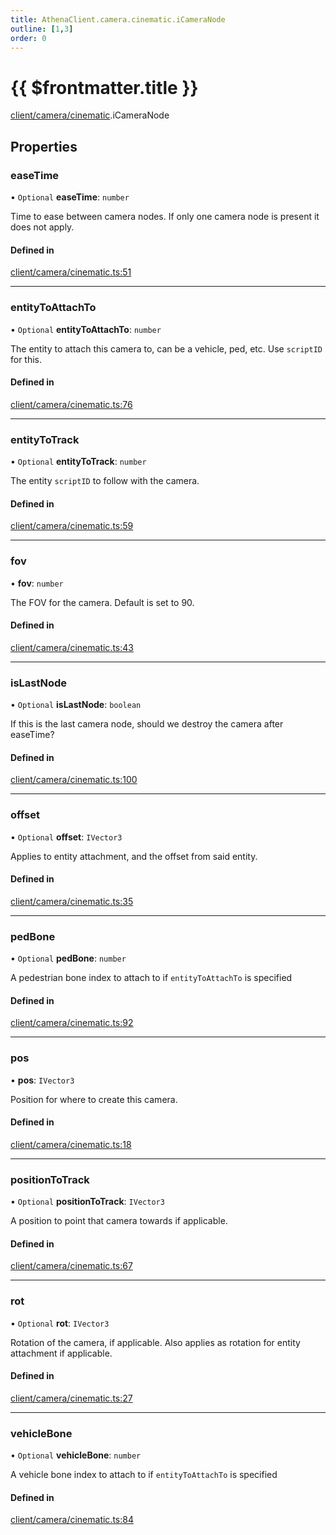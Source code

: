 ```yaml
---
title: AthenaClient.camera.cinematic.iCameraNode
outline: [1,3]
order: 0
---
```


# {{ $frontmatter.title }}


[client/camera/cinematic](../modules/client_camera_cinematic.md).iCameraNode

## Properties

### easeTime

• `Optional` **easeTime**: `number`

Time to ease between camera nodes. If only one camera node is present it does not apply.

#### Defined in

[client/camera/cinematic.ts:51](https://github.com/Stuyk/altv-athena/blob/4945ccd/src/core/client/camera/cinematic.ts#L51)

___

### entityToAttachTo

• `Optional` **entityToAttachTo**: `number`

The entity to attach this camera to, can be a vehicle, ped, etc.
Use `scriptID` for this.

#### Defined in

[client/camera/cinematic.ts:76](https://github.com/Stuyk/altv-athena/blob/4945ccd/src/core/client/camera/cinematic.ts#L76)

___

### entityToTrack

• `Optional` **entityToTrack**: `number`

The entity `scriptID` to follow with the camera.

#### Defined in

[client/camera/cinematic.ts:59](https://github.com/Stuyk/altv-athena/blob/4945ccd/src/core/client/camera/cinematic.ts#L59)

___

### fov

• **fov**: `number`

The FOV for the camera. Default is set to 90.

#### Defined in

[client/camera/cinematic.ts:43](https://github.com/Stuyk/altv-athena/blob/4945ccd/src/core/client/camera/cinematic.ts#L43)

___

### isLastNode

• `Optional` **isLastNode**: `boolean`

If this is the last camera node, should we destroy the camera after easeTime?

#### Defined in

[client/camera/cinematic.ts:100](https://github.com/Stuyk/altv-athena/blob/4945ccd/src/core/client/camera/cinematic.ts#L100)

___

### offset

• `Optional` **offset**: `IVector3`

Applies to entity attachment, and the offset from said entity.

#### Defined in

[client/camera/cinematic.ts:35](https://github.com/Stuyk/altv-athena/blob/4945ccd/src/core/client/camera/cinematic.ts#L35)

___

### pedBone

• `Optional` **pedBone**: `number`

A pedestrian bone index to attach to if `entityToAttachTo` is specified

#### Defined in

[client/camera/cinematic.ts:92](https://github.com/Stuyk/altv-athena/blob/4945ccd/src/core/client/camera/cinematic.ts#L92)

___

### pos

• **pos**: `IVector3`

Position for where to create this camera.

#### Defined in

[client/camera/cinematic.ts:18](https://github.com/Stuyk/altv-athena/blob/4945ccd/src/core/client/camera/cinematic.ts#L18)

___

### positionToTrack

• `Optional` **positionToTrack**: `IVector3`

A position to point that camera towards if applicable.

#### Defined in

[client/camera/cinematic.ts:67](https://github.com/Stuyk/altv-athena/blob/4945ccd/src/core/client/camera/cinematic.ts#L67)

___

### rot

• `Optional` **rot**: `IVector3`

Rotation of the camera, if applicable.
Also applies as rotation for entity attachment if applicable.

#### Defined in

[client/camera/cinematic.ts:27](https://github.com/Stuyk/altv-athena/blob/4945ccd/src/core/client/camera/cinematic.ts#L27)

___

### vehicleBone

• `Optional` **vehicleBone**: `number`

A vehicle bone index to attach to if `entityToAttachTo` is specified

#### Defined in

[client/camera/cinematic.ts:84](https://github.com/Stuyk/altv-athena/blob/4945ccd/src/core/client/camera/cinematic.ts#L84)

